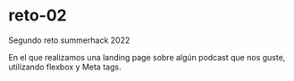 # reto-02
Segundo reto summerhack 2022

En el que realizamos una landing page sobre algún podcast que nos guste, utilizando flexbox y Meta tags.
